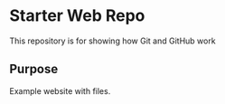 # Starter Web Repo

This repository is for showing how Git and GitHub work

## Purpose

Example website with files.
